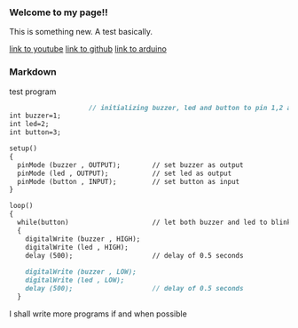 ### Welcome to my page!!

This is something new. A test basically.

[link to youtube](www.youtube.com)
[link to github](www.github.com)
[link to arduino](www.arduino.cc)

### Markdown

test program 

```markdown
                    // initializing buzzer, led and button to pin 1,2 and 3 respectively.
int buzzer=1;    
int led=2;
int button=3;

setup()
{
  pinMode (buzzer , OUTPUT);        // set buzzer as output
  pinMode (led , OUTPUT);           // set led as output
  pinMode (button , INPUT);         // set button as input
}

loop()
{
  while(button)                     // let both buzzer and led to blink with a interval of 0.5 seconds when the button is pressed
  {                                               
    digitalWrite (buzzer , HIGH);                   
    digitalWrite (led , HIGH);
    delay (500);                    // delay of 0.5 seconds
    
    digitalWrite (buzzer , LOW);
    digitalWrite (led , LOW);
    delay (500);                    // delay of 0.5 seconds
  }

```

I shall write more programs if and when possible


